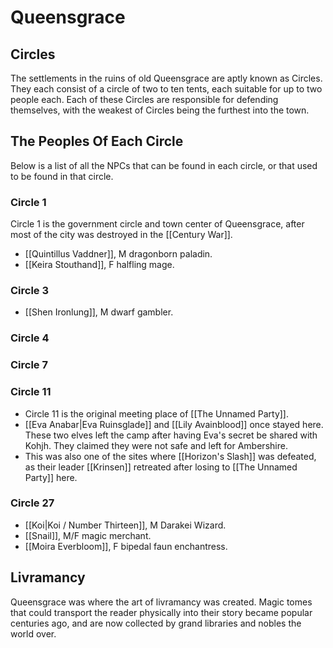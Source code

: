 # Queensgrace
## Circles
The settlements in the ruins of old Queensgrace are aptly known as Circles. They each consist of a circle of two to ten tents, each suitable for up to two people each. Each of these Circles are responsible for defending themselves, with the weakest of Circles being the furthest into the town.

## The Peoples Of Each Circle
Below is a list of all the NPCs that can be found in each circle, or that used to be found in that circle.

### Circle 1
Circle 1 is the government circle and town center of Queensgrace, after most of the city was destroyed in the [[Century War]].
- [[Quintillus Vaddner]], M dragonborn paladin.
- [[Keira Stouthand]], F halfling mage.

### Circle 3
- [[Shen Ironlung]], M dwarf gambler.

### Circle 4


### Circle 7


### Circle 11
- Circle 11 is the original meeting place of [[The Unnamed Party]].
- [[Eva Anabar|Eva Ruinsglade]] and [[Lily Avainblood]] once stayed here. These two elves left the camp after having Eva's secret be shared with Kohjh. They claimed they were not safe and left for Ambershire.
- This was also one of the sites where [[Horizon's Slash]] was defeated, as their leader [[Krinsen]] retreated after losing to [[The Unnamed Party]] here. 

### Circle 27
- [[Koi|Koi / Number Thirteen]], M Darakei Wizard.
- [[Snail]], M/F magic merchant.
- [[Moira Everbloom]], F bipedal faun enchantress.

## Livramancy
Queensgrace was where the art of livramancy was created. Magic tomes that could transport the reader physically into their story became popular centuries ago, and are now collected by grand libraries and nobles the world over.